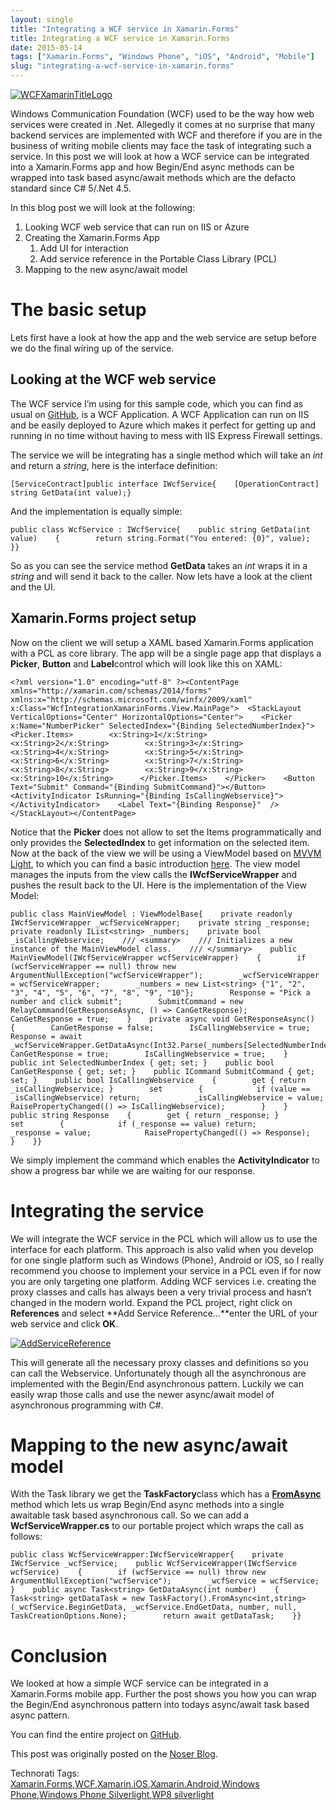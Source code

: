 ```yaml
---
layout: single
title: "Integrating a WCF service in Xamarin.Forms"
title: Integrating a WCF service in Xamarin.Forms
date: 2015-05-14
tags: ["Xamarin.Forms", "Windows Phone", "iOS", "Android", "Mobile"]
slug: "integrating-a-wcf-service-in-xamarin.forms"
---
```


[![WCFXamarinTitleLogo](http://mallibone.com/posts/files/db8355f4-f027-43cb-a945-f4c5607e753a.png "WCFXamarinTitleLogo")](http://mallibone.com/posts/files/5e993793-b8b7-4b95-92d5-ddd6de345fa4.png)

Windows Communication Foundation (WCF) used to be the way how web services were created in .Net. Allegedly it comes at no surprise that many backend services are implemented with WCF and therefore if you are in the business of writing mobile clients may face the task of integrating such a service. In this post we will look at how a WCF service can be integrated into a Xamarin.Forms app and how Begin/End async methods can be wrapped into task based async/await methods which are the defacto standard since C# 5/.Net 4.5.

In this blog post we will look at the following:

1. Looking WCF web service that can run on IIS or Azure
2. Creating the Xamarin.Forms App
    1. Add UI for interaction
    2. Add service reference in the Portable Class Library (PCL)
3. Mapping to the new async/await model


# The basic setup

Lets first have a look at how the app and the web service are setup before we do the final wiring up of the service.

## Looking at the WCF web service

The WCF service I’m using for this sample code, which you can find as usual on [GitHub](https://github.com/), is a WCF Application. A WCF Application can run on IIS and be easily deployed to Azure which makes it perfect for getting up and running in no time without having to mess with IIS Express Firewall settings.

The service we will be integrating has a single method which will take an *int* and return a *string*, here is the interface definition:


    [ServiceContract]public interface IWcfService{    [OperationContract]    string GetData(int value);}


And the implementation is equally simple:


    public class WcfService : IWcfService{    public string GetData(int value)    {        return string.Format("You entered: {0}", value);    }}


So as you can see the service method **GetData** takes an *int* wraps it in a *string* and will send it back to the caller. Now lets have a look at the client and the UI.

## Xamarin.Forms project setup

Now on the client we will setup a XAML based Xamarin.Forms application with a PCL as core library. The app will be a single page app that displays a **Picker**, **Button** and **Label**control which will look like this on XAML:


    <?xml version="1.0" encoding="utf-8" ?><ContentPage xmlns="http://xamarin.com/schemas/2014/forms"             xmlns:x="http://schemas.microsoft.com/winfx/2009/xaml"             x:Class="WcfIntegrationXamarinForms.View.MainPage">  <StackLayout VerticalOptions="Center" HorizontalOptions="Center">    <Picker x:Name="NumberPicker" SelectedIndex="{Binding SelectedNumberIndex}">      <Picker.Items>        <x:String>1</x:String>        <x:String>2</x:String>        <x:String>3</x:String>        <x:String>4</x:String>        <x:String>5</x:String>        <x:String>6</x:String>        <x:String>7</x:String>        <x:String>8</x:String>        <x:String>9</x:String>        <x:String>10</x:String>      </Picker.Items>    </Picker>    <Button Text="Submit" Command="{Binding SubmitCommand}"></Button>    <ActivityIndicator IsRunning="{Binding IsCallingWebservice}"></ActivityIndicator>    <Label Text="{Binding Response}"  />  </StackLayout></ContentPage>


Notice that the **Picker** does not allow to set the Items programmatically and only provides the **SelectedIndex** to get information on the selected item. Now at the back of the view we will be using a ViewModel based on [MVVM Light](http://www.mvvmlight.net/), to which you can find a basic introduction [here](http://www.mallibone.com/post/xamarin.forms-and-mvvm). The view model manages the inputs from the view calls the **IWcfServiceWrapper** and pushes the result back to the UI. Here is the implementation of the View Model:


    public class MainViewModel : ViewModelBase{    private readonly IWcfServiceWrapper _wcfServiceWrapper;    private string _response;    private readonly IList<string> _numbers;    private bool _isCallingWebservice;    /// <summary>    /// Initializes a new instance of the MainViewModel class.    /// </summary>    public MainViewModel(IWcfServiceWrapper wcfServiceWrapper)    {        if (wcfServiceWrapper == null) throw new ArgumentNullException("wcfServiceWrapper");        _wcfServiceWrapper = wcfServiceWrapper;        _numbers = new List<string> {"1", "2", "3", "4", "5", "6", "7", "8", "9", "10"};        Response = "Pick a number and click submit";        SubmitCommand = new RelayCommand(GetResponseAsync, () => CanGetResponse);        CanGetResponse = true;    }    private async void GetResponseAsync()    {        CanGetResponse = false;        IsCallingWebservice = true;        Response = await _wcfServiceWrapper.GetDataAsync(Int32.Parse(_numbers[SelectedNumberIndex]));        CanGetResponse = true;        IsCallingWebservice = true;    }    public int SelectedNumberIndex { get; set; }    public bool CanGetResponse { get; set; }    public ICommand SubmitCommand { get; set; }    public bool IsCallingWebservice    {        get { return _isCallingWebservice; }        set        {            if (value == _isCallingWebservice) return;            _isCallingWebservice = value;            RaisePropertyChanged(() => IsCallingWebservice);        }    }    public string Response    {        get { return _response; }        set        {            if (_response == value) return;            _response = value;            RaisePropertyChanged(() => Response);        }    }}


We simply implement the command which enables the **ActivityIndicator** to show a progress bar while we are waiting for our response.

# Integrating the service

We will integrate the WCF service in the PCL which will allow us to use the interface for each platform. This approach is also valid when you develop for one single platform such as Windows (Phone), Android or iOS, so I really recommend you choose to implement your service in a PCL even if for now you are only targeting one platform. Adding WCF services i.e. creating the proxy classes and calls has always been a very trivial process and hasn’t changed in the modern world. Expand the PCL project, right click on **References** and select **Add Service Reference…**enter the URL of your web service and click **OK**.

[![AddServiceReference](http://mallibone.com/posts/files/e428c6ac-770d-4d35-8ff8-9895ce99f194.png "AddServiceReference")](http://mallibone.com/posts/files/7c61bfd8-2584-4a99-91bb-60994fc2b815.png)

This will generate all the necessary proxy classes and definitions so you can call the Webservice. Unfortunately though all the asynchronous are implemented with the Begin/End asynchronous pattern. Luckily we can easily wrap those calls and use the newer async/await model of asynchronous programming with C#.

# Mapping to the new async/await model

With the Task library we get the **TaskFactory**class which has a **[FromAsync](http://msdn.microsoft.com/query/dev12.query?appId=Dev12IDEF1&amp;l=EN-US&amp;k=k%28&quot;System.Threading.Tasks.TaskFactory.FromAsync``2&quot;%29;k%28TargetFrameworkMoniker-.NETPortable,Version%3Dv4.5%29;k%28DevLang-csharp%29&amp;rd=true)** method which lets us wrap Begin/End async methods into a single awaitable task based asynchronous call. So we can add a **WcfServiceWrapper.cs** to our portable project which wraps the call as follows:


    public class WcfServiceWrapper:IWcfServiceWrapper{    private IWcfService _wcfService;    public WcfServiceWrapper(IWcfService wcfService)    {        if (wcfService == null) throw new ArgumentNullException("wcfService");        _wcfService = wcfService;    }    public async Task<string> GetDataAsync(int number)    {        Task<string> getDataTask = new TaskFactory().FromAsync<int,string>(_wcfService.BeginGetData, _wcfService.EndGetData, number, null, TaskCreationOptions.None);        return await getDataTask;    }}


# Conclusion

We looked at how a simple WCF service can be integrated in a Xamarin.Forms mobile app. Further the post shows you how you can wrap the Begin/End asynchronous pattern into todays async/await task based async pattern.

You can find the entire project on [GitHub](https://github.com/mallibone/WcfIntegrationXamarinForms.git).

This post was originally posted on the [Noser Blog](http://blog.noser.com/integrating-a-wcf-service-in-xamarin-forms).



Technorati Tags: [Xamarin.Forms](http://technorati.com/tags/Xamarin.Forms),[WCF](http://technorati.com/tags/WCF),[Xamarin.iOS](http://technorati.com/tags/Xamarin.iOS),[Xamarin.Android](http://technorati.com/tags/Xamarin.Android),[Windows Phone](http://technorati.com/tags/Windows+Phone),[Windows Phone Silverlight](http://technorati.com/tags/Windows+Phone+Silverlight),[WP8 silverlight](http://technorati.com/tags/WP8+silverlight)
